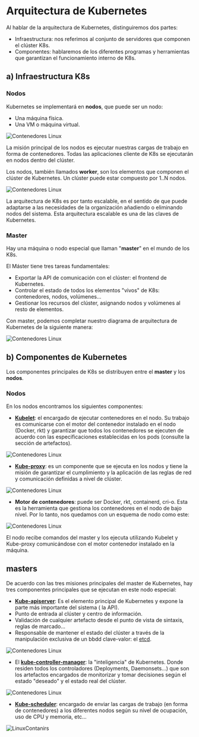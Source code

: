 # Arquitectura de Kubernetes

Al hablar de la arquitectura de Kubernetes, distinguiremos dos partes:

- Infraestructura: nos referimos al conjunto de servidores que componen el clúster K8s.
- Componentes: hablaremos de los diferentes programas y herramientas que garantizan el funcionamiento interno de K8s.

## a) Infraestructura K8s

### Nodos

Kubernetes se implementará en **nodos**, que puede ser un nodo:

- Una máquina física.
- Una VM o máquina virtual.

![Contenedores Linux](../../_media/02/nodo.png)

La misión principal de los nodos es ejecutar nuestras cargas de trabajo en forma de contenedores. Todas las aplicaciones cliente de K8s se ejecutarán en nodos dentro del clúster.

Los nodos, también llamados **worker**, son los elementos que componen el clúster de Kubernetes. Un clúster puede estar compuesto por 1..N nodos.

![Contenedores Linux](../../_media/02/nodo1.png)

La arquitectura de K8s es por tanto escalable, en el sentido de que puede adaptarse a las necesidades de la organización añadiendo o eliminando nodos del sistema. Esta arquitectura escalable es una de las claves de Kubernetes.

### Master

Hay una máquina o nodo especial que llaman "**master**" en el mundo de los K8s.

El Máster tiene tres tareas fundamentales:

- Exportar la API de comunicación con el clúster: el frontend de Kubernetes.
- Controlar el estado de todos los elementos "vivos" de K8s: contenedores, nodos, volúmenes...
- Gestionar los recursos del clúster, asignando nodos y volúmenes al resto de elementos.

Con master, podemos completar nuestro diagrama de arquitectura de Kubernetes de la siguiente manera:

![Contenedores Linux](../../_media/02/nodo2.png)

## b) Componentes de Kubernetes

Los componentes principales de K8s se distribuyen entre el **master** y los **nodos**.

### Nodos

En los nodos encontramos los siguientes componentes:

- [**Kubelet**](https://kubernetes.io/docs/reference/command-line-tools-reference/kubelet/): el encargado de ejecutar contenedores en el nodo. Su trabajo es comunicarse con el motor del contenedor instalado en el nodo (Docker, rkt) y garantizar que todos los contenedores se ejecuten de acuerdo con las especificaciones establecidas en los pods (consulte la sección de artefactos).

![Contenedores Linux](../../_media/02/nodo3.png)

- [**Kube-proxy**](https://kubernetes.io/docs/reference/command-line-tools-reference/kube-proxy/): es un componente que se ejecuta en los nodos y tiene la misión de garantizar el cumplimiento y la aplicación de las reglas de red y comunicación definidas a nivel de clúster.

![Contenedores Linux](../../_media/02/nodo4.png)

- **Motor de contenedores**: puede ser Docker, rkt, containerd, cri-o. Esta es la herramienta que gestiona los contenedores en el nodo de bajo nivel.
Por lo tanto, nos quedamos con un esquema de nodo como este:

![Contenedores Linux](../../_media/02/nodo5.png)

El nodo recibe comandos del master y los ejecuta utilizando Kubelet y Kube-proxy comunicándose con el motor contenedor instalado en la máquina.

## masters

De acuerdo con las tres misiones principales del master de Kubernetes, hay tres componentes principales que se ejecutan en este nodo especial:

- [**Kube-apiserver**](https://kubernetes.io/docs/concepts/overview/components/#master-components): Es el elemento principal de Kubernetes y expone la parte más importante del sistema ( la API).
 - Punto de entrada al clúster y centro de información.
 - Validación de cualquier artefacto desde el punto de vista de sintaxis, reglas de marcado...
 - Responsable de mantener el estado del clúster a través de la manipulación exclusiva de un bbdd clave-valor: el [etcd](https://github.com/etcd-io/etcd).

![Contenedores Linux](../../_media/02/nodo6.png)

- El [**kube-controller-manager**](https://kubernetes.io/docs/concepts/overview/components/): la "inteligencia" de Kubernetes. Donde residen todos los controladores (Deployments, Daemonsets...) que son los artefactos encargados de monitorizar y tomar decisiones según el estado "deseado" y el estado real del clúster.

![Contenedores Linux](../../_media/02/nodo7.png)

- [**Kube-scheduler**](https://kubernetes.io/docs/concepts/overview/components/): encargado de enviar las cargas de trabajo (en forma de contenedores) a los diferentes nodos según su nivel de ocupación, uso de CPU y memoria, etc...

![LinuxContanirs](../../_media/02/nodo8.png)
